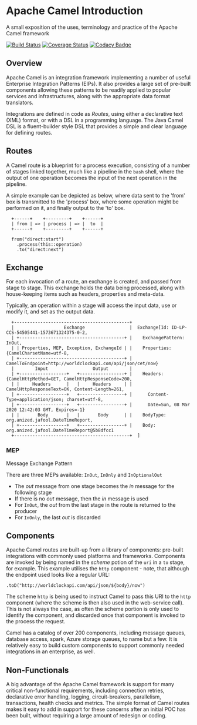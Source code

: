 # Apache Camel Introduction
A small exposition of the uses, terminology and practice of the Apache Camel framework

[![Build Status](https://travis-ci.org/sothach/jafool.svg?branch=master)](https://travis-ci.org/sothach/jafool)
[![Coverage Status](https://coveralls.io/repos/github/sothach/jafool/badge.svg?branch=master)](https://coveralls.io/github/sothach/jafool?branch=master)
[![Codacy Badge](https://api.codacy.com/project/badge/Grade/bb4d91d0da86443c85d58bbf225189a8)](https://www.codacy.com/manual/sothach/jafool?utm_source=github.com&amp;utm_medium=referral&amp;utm_content=sothach/jafool&amp;utm_campaign=Badge_Grade)

## Overview
Apache Camel is an integration framework implementing a number of useful Enterprise Integration Patterns (EIPs).
It also provides a large set of pre-built components allowing these patterns to be readily applied to popular
services and infrastructures, along with the appropriate data format translators.

Integrations are defined in code as *Routes*, using either a declarative text (XML) format, or with a DSL in a
programming language. The Java Camel DSL is a fluent-builder style DSL that provides a simple and clear language for
defining routes.

## Routes
A Camel route is a blueprint for a process execution, consisting of a number of stages linked together, 
much like a pipeline in the `bash` shell, where the output of one operation becomes the input of the 
next operation in the pipeline.

A simple example can be depicted as below, where data sent to the 'from' box is transmitted to the 'process' box,
where some operation might be performed on it, and finally output to the 'to' box.
```text
  +------+    +---------+    +------+
  | from | => | process | => |  to  |
  +------+    +---------+    +------+
```

```
  from("direct:start")
    .process(this::operation)
    .to("direct:next")
```

## Exchange
For each invocation of a route, an exchange is created, and passed from stage to stage.  This exchange holds the data
being processed, along with house-keeping items such as headers, properties and meta-data.

Typically, an operation within a stage will access the input data, use or modify it, and set as the output data.
 
```
  +--------------------------------------------+
  |                   Exchange                 |  Exchange[Id: ID-LP-CCS-54505441-1573671324375-0-2, 
  | +----------------------------------------+ |    ExchangePattern: InOut,
  | | Properties, MEP, Exception, ExchangeId | |    Properties: {CamelCharsetName=utf-8, 
  | +----------------------------------------+ |      CamelToEndpoint=http://worldclockapi.com/api/json/cet/now}
  |        Input                 Output        |      
  | +------------------+   +-----------------+ |    Headers: {CamelHttpMethod=GET, CamelHttpResponseCode=200, 
  | |     Headers      |   |     Headers     | |      CamelHttpResponseText=OK, Content-Length=261, 
  | +------------------+   +-----------------+ |      Content-Type=application/json; charset=utf-8,
  | +------------------+   +-----------------+ |      Date=Sun, 08 Mar 2020 12:42:03 GMT, Expires=-1}
  | |       Body       |   |       Body      | |    BodyType: org.anized.jafool.DateTimeReport,
  | +------------------+   +-----------------+ |    Body: org.anized.jafool.DateTimeReport@5b8dfcc1
  +--------------------------------------------+  ]
```
### MEP
Message Exchange Pattern

There are three MEPs available: `InOut`, `InOnly` and `InOptionalOut`

*  The *out* message from one stage becomes the *in* message for the following stage
*  If there is no *out* message, then the *in* message is used
*  For `InOut`, the *out* from the last stage in the route is returned to the producer
*  For `InOnly`, the last *out* is discarded

## Components
Apache Camel routes are built-up from a library of components: pre-built integrations with commonly used platforms
and frameworks.  Components are invoked by being named in the *scheme* potion of the `uri` in a `to` stage, for example.
This example utilises the `http` component - note, that although the endpoint used looks like a regular URL:

    .toD("http://worldclockapi.com/api/json/${body}/now")

The scheme `http` is being used to instruct Camel to pass this URI to the `http` component (where the scheme is then
also used in the web-service call).  This is not always the case, as often the scheme portion is only used to identify
the component, and discarded once that component is invoked to the process the request.

Camel has a catalog of over 200 components, including message queues, database access, spark, Azure storage queues, to
name but a few.  It is relatively easy to build custom components to support commonly needed integrations in an
enterprise, as well.

## Non-Functionals
A big advantage of the Apache Camel framework is support for many critical non-functional requirements, including
connection retries, declarative error handling, logging, circuit-breakers, parallelism, transactions, health checks
and metrics.  The simple format of Camel routes makes it easy to add in support for these concerns after an initial
POC has been built, without requiring a large amount of redesign or coding.
